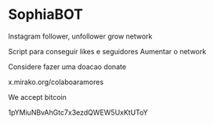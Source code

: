 # SophiaBOT
Instagram follower, unfollower grow network

Script para conseguir likes e seguidores 
Aumentar o network

Considere fazer uma doacao donate

x.mirako.org/colaboaramores

We accept bitcoin

1pYMiuNBvAhGtc7x3ezdQWEW5UxKtUToY
 
